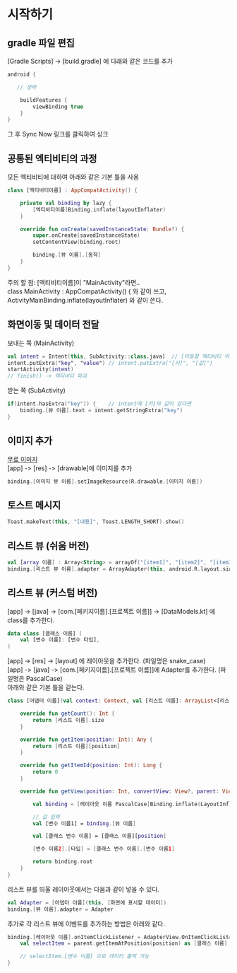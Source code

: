 # 시작하기  

## gradle 파일 편집  
[Gradle Scripts] -> [build.gradle] 에 다래와 같은 코드를 추가  
```kotlin
android {

   // 생략

    buildFeatures {
        viewBinding true
    }
}
```

그 후 Sync Now 링크를 클릭하여 싱크  

## 공통된 엑티비티의 과정  
모든 엑티비티에 대하여 아래와 같은 기본 틀을 사용  

```kotlin
class [엑티비티이름] : AppCompatActivity() {

    private val binding by lazy {
        [엑티비티이름]Binding.inflate(layoutInflater)
    }

    override fun onCreate(savedInstanceState: Bundle?) {
        super.onCreate(savedInstanceState)
        setContentView(binding.root)

        binding.[뷰 이름].[동작]
    }
}
```

주의 할 점: [엑티비티이름]이 "MainActivity"라면..  
class MainActivity : AppCompatActivity() { 와 같이 쓰고,  
ActivityMainBinding.inflate(layoutInflater) 와 같이 쓴다.  

## 화면이동 및 데이터 전달  
보내는 쪽  (MainActivity)  
```kotlin
val intent = Intent(this, SubActivity::class.java)  // [이동할 엑티비티 이름]::class.java
intent.putExtra("key", "value") // intent.putExtra("[키]", "[값]")
startActivity(intent)
// finish() -> 엑티비티 파괴
```

받는 쪽 (SubActivity)  
```kotlin
if(intent.hasExtra("key")) {    // intent에 [키]의 값이 있다면 
    binding.[뷰 이름].text = intent.getStringExtra("key")
}
```

## 이미지 추가  
[무료 이미지](https://www.flaticon.com/)  
[app] -> [res] -> [drawable]에 이미지를 추가  
```kotlin
binding.[이미지 뷰 이름].setImageResource(R.drawable.[이미지 이름])
```

## 토스트 메시지
```kotlin
Toast.makeText(this, "[내용]", Toast.LENGTH_SHORT).show()
```

## 리스트 뷰 (쉬움 버전)  
```kotlin
val [array 이름] : Array<String> = arrayOf("[item1]", "[item2]", "[item3]")
binding.[리스트 뷰 이름].adapter = ArrayAdapter(this, android.R.layout.simple_list_item_1, [array 이름])
```

## 리스트 뷰 (커스텀 버전)  
[app] -> [java] -> [com.[페키지이름].[프로젝트 이름]] -> [DataModels.kt] 에 class를 추가한다.  
```kotlin
data class [클래스 이름] (
    val [변수 이름]: [변수 타입],
)
```
[app] -> [res] -> [layout] 에 레이아웃을 추가한다. (파일명은 snake_case)  
[app] -> [java] -> [com.[페키지이름].[프로젝트 이름]]에 Adapter를 추가한다. (파일명은 PascalCase)  
아래와 같은 기본 틀을 같는다.  
```kotlin
class [어뎁터 이름](val context: Context, val [리스트 이름]: ArrayList<[리스트 클래스]>) : BaseAdapter() {

    override fun getCount(): Int {
        return [리스트 이름].size
    }

    override fun getItem(position: Int): Any {
        return [리스트 이름][position]
    }

    override fun getItemId(position: Int): Long {
        return 0
    }

    override fun getView(position: Int, convertView: View?, parent: ViewGroup?): View {

        val binding = [레이아웃 이름 PascalCase]Binding.inflate(LayoutInflater.from(context))

        // 값 입력
        val [변수 이름1] = binding.[뷰 이름]

        val [클래스 변수 이름] = [클래스 이름][position]

        [변수 이름2].[타입] = [클래스 변수 이름].[변수 이름1]

        return binding.root
    }
}
```
리스트 뷰를 띄울 레이아웃에서는 다음과 같이 넣을 수 있다.  
```kotlin
val Adapter = [어뎁터 이름](this, [화면에 표시할 데이터])
binding.[뷰 이름].adapter = Adapter
```
추가로 각 리스트 뷰에 이벤트를 추가하는 방법은 아래와 같다.  
```kotlin
binding.[레이아웃 이름].onItemClickListener = AdapterView.OnItemClickListener { parent, view, position, id ->
    val selectItem = parent.getItemAtPosition(position) as [클래스 이름]

    // selectItem.[변수 이름] 으로 데이터 출력 가능
}
```
